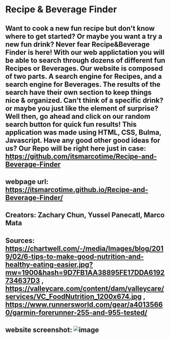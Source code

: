 # Recipe & Beverage Finder

## Want to cook a new fun recipe but don't know where to get started? Or maybe you want a try a new fun drink? Never fear Recipe&Beverage Finder is here! With our web applictation you will be able to search through dozens of different fun Recipes or Beverages. Our website is composed of two parts. A search engine for Recipes, and a search engine for Beverages. The results of the search have their own section to keep things nice & organized. Can't think of a specific drink? or maybe you just like the element of surprise? Well then, go ahead and click on our random search button for quick fun results! This application was made using HTML, CSS, Bulma, Javascript. Have any good other good ideas for us? Our Repo will be right here just in case: https://github.com/itsmarcotime/Recipe-and-Beverage-Finder

## webpage url: https://itsmarcotime.github.io/Recipe-and-Beverage-Finder/

## Creators: Zachary Chun, Yussel Panecatl, Marco Mata

## Sources: https://chartwell.com/-/media/Images/blog/2019/02/6-tips-to-make-good-nutrition-and-healthy-eating-easier.jpg?mw=1900&hash=9D7FB1AA38895FE17DDA6192734637D3 , https://valleycare.com/content/dam/valleycare/services/VC_FoodNutrition_1200x674.jpg , https://www.runnersworld.com/gear/a40135660/garmin-forerunner-255-and-955-tested/

## website screenshot: ![image](https://user-images.githubusercontent.com/101440634/174138513-75641d9d-5e4b-415e-9203-350fb31c73c6.png)